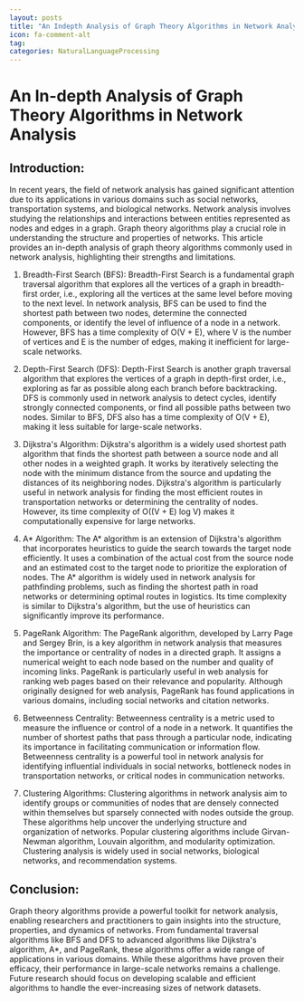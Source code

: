```yaml
---
layout: posts
title: "An Indepth Analysis of Graph Theory Algorithms in Network Analysis"
icon: fa-comment-alt
tag:      
categories: NaturalLanguageProcessing
---
```



# An In-depth Analysis of Graph Theory Algorithms in Network Analysis

## Introduction:
In recent years, the field of network analysis has gained significant attention due to its applications in various domains such as social networks, transportation systems, and biological networks. Network analysis involves studying the relationships and interactions between entities represented as nodes and edges in a graph. Graph theory algorithms play a crucial role in understanding the structure and properties of networks. This article provides an in-depth analysis of graph theory algorithms commonly used in network analysis, highlighting their strengths and limitations.

1. Breadth-First Search (BFS):
Breadth-First Search is a fundamental graph traversal algorithm that explores all the vertices of a graph in breadth-first order, i.e., exploring all the vertices at the same level before moving to the next level. In network analysis, BFS can be used to find the shortest path between two nodes, determine the connected components, or identify the level of influence of a node in a network. However, BFS has a time complexity of O(V + E), where V is the number of vertices and E is the number of edges, making it inefficient for large-scale networks.

2. Depth-First Search (DFS):
Depth-First Search is another graph traversal algorithm that explores the vertices of a graph in depth-first order, i.e., exploring as far as possible along each branch before backtracking. DFS is commonly used in network analysis to detect cycles, identify strongly connected components, or find all possible paths between two nodes. Similar to BFS, DFS also has a time complexity of O(V + E), making it less suitable for large-scale networks.

3. Dijkstra's Algorithm:
Dijkstra's algorithm is a widely used shortest path algorithm that finds the shortest path between a source node and all other nodes in a weighted graph. It works by iteratively selecting the node with the minimum distance from the source and updating the distances of its neighboring nodes. Dijkstra's algorithm is particularly useful in network analysis for finding the most efficient routes in transportation networks or determining the centrality of nodes. However, its time complexity of O((V + E) log V) makes it computationally expensive for large networks.

4. A* Algorithm:
The A* algorithm is an extension of Dijkstra's algorithm that incorporates heuristics to guide the search towards the target node efficiently. It uses a combination of the actual cost from the source node and an estimated cost to the target node to prioritize the exploration of nodes. The A* algorithm is widely used in network analysis for pathfinding problems, such as finding the shortest path in road networks or determining optimal routes in logistics. Its time complexity is similar to Dijkstra's algorithm, but the use of heuristics can significantly improve its performance.

5. PageRank Algorithm:
The PageRank algorithm, developed by Larry Page and Sergey Brin, is a key algorithm in network analysis that measures the importance or centrality of nodes in a directed graph. It assigns a numerical weight to each node based on the number and quality of incoming links. PageRank is particularly useful in web analysis for ranking web pages based on their relevance and popularity. Although originally designed for web analysis, PageRank has found applications in various domains, including social networks and citation networks.

6. Betweenness Centrality:
Betweenness centrality is a metric used to measure the influence or control of a node in a network. It quantifies the number of shortest paths that pass through a particular node, indicating its importance in facilitating communication or information flow. Betweenness centrality is a powerful tool in network analysis for identifying influential individuals in social networks, bottleneck nodes in transportation networks, or critical nodes in communication networks.

7. Clustering Algorithms:
Clustering algorithms in network analysis aim to identify groups or communities of nodes that are densely connected within themselves but sparsely connected with nodes outside the group. These algorithms help uncover the underlying structure and organization of networks. Popular clustering algorithms include Girvan-Newman algorithm, Louvain algorithm, and modularity optimization. Clustering analysis is widely used in social networks, biological networks, and recommendation systems.

## Conclusion:
Graph theory algorithms provide a powerful toolkit for network analysis, enabling researchers and practitioners to gain insights into the structure, properties, and dynamics of networks. From fundamental traversal algorithms like BFS and DFS to advanced algorithms like Dijkstra's algorithm, A*, and PageRank, these algorithms offer a wide range of applications in various domains. While these algorithms have proven their efficacy, their performance in large-scale networks remains a challenge. Future research should focus on developing scalable and efficient algorithms to handle the ever-increasing sizes of network datasets.